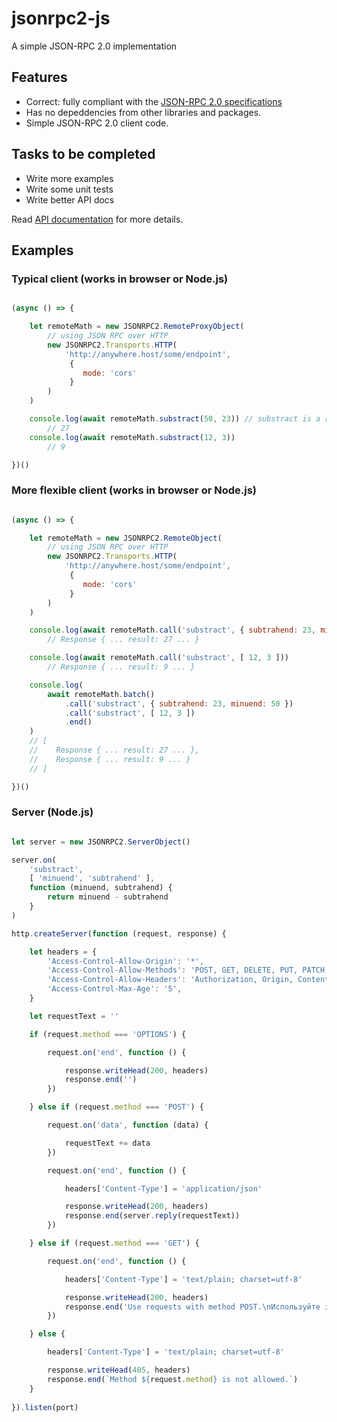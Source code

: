 jsonrpc2-js
============

A simple JSON-RPC 2.0 implementation

## Features
- Correct: fully compliant with the [JSON-RPC 2.0 specifications](http://www.jsonrpc.org/specification)
- Has no depeddencies from other libraries and packages.
- Simple JSON-RPC 2.0 client code.

## Tasks to be completed
- Write more examples
- Write some unit tests
- Write better API docs

Read [API documentation](API.md) for more details.

## Examples

### Typical client (works in browser or Node.js)

```javascript

(async () => {

	let remoteMath = new JSONRPC2.RemoteProxyObject(
		// using JSON RPC over HTTP
		new JSONRPC2.Transports.HTTP(
			'http://anywhere.host/some/endpoint',
			 {
				mode: 'cors'
			 }
		)
	)

	console.log(await remoteMath.substract(50, 23)) // substract is a remote method
		// 27
	console.log(await remoteMath.substract(12, 3))
		// 9

})()

```

### More flexible client (works in browser or Node.js)

```javascript

(async () => {

	let remoteMath = new JSONRPC2.RemoteObject(
		// using JSON RPC over HTTP
		new JSONRPC2.Transports.HTTP(
			'http://anywhere.host/some/endpoint',
			 {
				mode: 'cors'
			 }
		)
	)

	console.log(await remoteMath.call('substract', { subtrahend: 23, minuend: 50 }))
		// Response { ... result: 27 ... }

	console.log(await remoteMath.call('substract', [ 12, 3 ]))
		// Response { ... result: 9 ... }

	console.log(
		await remoteMath.batch()
			.call('substract', { subtrahend: 23, minuend: 50 })
			.call('substract', [ 12, 3 ])
			.end()
	)
	// [
	//	  Response { ... result: 27 ... },
	//	  Response { ... result: 9 ... }
	// ]

})()

```

### Server (Node.js)

```javascript

let server = new JSONRPC2.ServerObject()

server.on(
	'substract',
	[ 'minuend', 'subtrahend' ],
	function (minuend, subtrahend) {
		return minuend - subtrahend
	}
)

http.createServer(function (request, response) {

	let headers = {
		'Access-Control-Allow-Origin': '*',
		'Access-Control-Allow-Methods': 'POST, GET, DELETE, PUT, PATCH, OPTIONS',
		'Access-Control-Allow-Headers': 'Authorization, Origin, Content-Type, Accept',
		'Access-Control-Max-Age': '5',
	}

	let requestText = ''

	if (request.method === 'OPTIONS') {

		request.on('end', function () {

			response.writeHead(200, headers)
			response.end('')
		})

	} else if (request.method === 'POST') {

		request.on('data', function (data) {

			requestText += data
		})

		request.on('end', function () {

			headers['Content-Type'] = 'application/json'

			response.writeHead(200, headers)
			response.end(server.reply(requestText))
		})

	} else if (request.method === 'GET') {

		request.on('end', function () {

			headers['Content-Type'] = 'text/plain; charset=utf-8'

			response.writeHead(200, headers)
			response.end('Use requests with method POST.\nИспользуйте запросы методом POST.\n')
		})

	} else {

		headers['Content-Type'] = 'text/plain; charset=utf-8'

		response.writeHead(405, headers)
		response.end(`Method ${request.method} is not allowed.`)
	}
	
}).listen(port)

```
